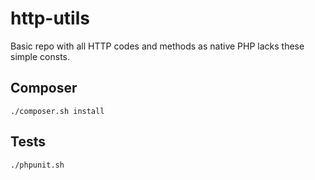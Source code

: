 # http-utils
Basic repo with all HTTP codes and methods as native PHP lacks these simple consts.

## Composer
`./composer.sh install`

## Tests
`./phpunit.sh`
